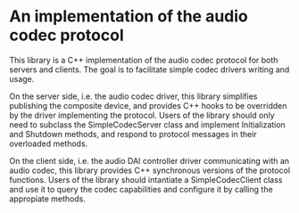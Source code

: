 # An implementation of the audio codec protocol

This library is a C++ implementation of the audio codec protocol for both servers and clients.
The goal is to facilitate simple codec drivers writing and usage.

On the server side, i.e. the audio codec driver, this library simplifies publishing the composite
device, and provides C++ hooks to be overridden by the driver implementing the protocol.
Users of the library should only need to subclass the SimpleCodecServer class and implement
Initialization and Shutdown methods, and respond to protocol messages in their overloaded methods.

On the client side, i.e. the audio DAI controller driver communicating with an audio codec, this
library provides C++ synchronous versions of the protocol functions. Users of the library
should intantiate a SimpleCodecClient class and use it to query the codec capabilities and configure
it by calling the appropiate methods.
